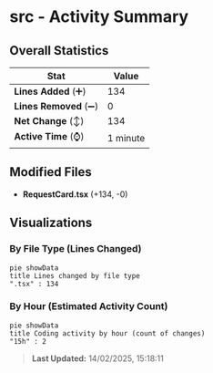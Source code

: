 # src - Activity Summary 

## Overall Statistics

| Stat                   | Value                                                             |
| ---------------------- | ----------------------------------------------------------------- |
| **Lines Added** (➕)   | 134                                          |
| **Lines Removed** (➖) | 0                                        |
| **Net Change** (↕)    | 134                |
| **Active Time** (⌚)   | 1 minute |


## Modified Files
- **RequestCard.tsx** (+134, -0)

## Visualizations

### By File Type (Lines Changed)

```mermaid
pie showData
title Lines changed by file type
".tsx" : 134
```

### By Hour (Estimated Activity Count)

```mermaid
pie showData
title Coding activity by hour (count of changes)
"15h" : 2
```


> **Last Updated:** 14/02/2025, 15:18:11
